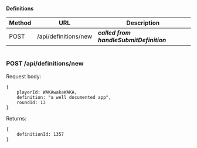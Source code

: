**Definitions**

|Method | URL | Description |
|-------|-----|-------------|
| POST  | /api/definitions/new | ***called from handleSubmitDefinition***|

#

### POST /api/definitions/new
Request body:
```
{ 
    playerId: WAKAwakaWAKA,
    definition: "a well documented app", 
    roundId: 13
}
```
Returns:
```
{
    definitionId: 1357
}
```
